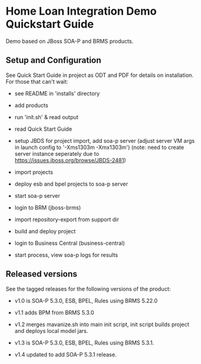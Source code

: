 Home Loan Integration Demo Quickstart Guide
===========================================

Demo based on JBoss SOA-P and BRMS products.

Setup and Configuration
-----------------------

See Quick Start Guide in project as ODT and PDF for details on installation. For those that can't wait:

- see README in 'installs' directory

- add products 

- run 'init.sh' & read output

- read Quick Start Guide

- setup JBDS for project import, add soa-p server (adjust server VM args in launch config to '-Xms1303m -Xmx1303m')
    (note: need to create server instance seperately due to https://issues.jboss.org/browse/JBDS-2481)

- import projects

- deploy esb and bpel projects to soa-p server

- start soa-p server

- login to BRM (jboss-brms)

- import repository-export from support dir

- build and deploy project

- login to Business Central (business-central)

- start process, view soa-p logs for results


Released versions
-----------------

See the tagged releases for the following versions of the product:

- v1.0 is SOA-P 5.3.0, ESB, BPEL, Rules using BRMS 5.22.0

- v1.1 adds BPM from BRMS 5.3.0

- v1.2 merges mavanize.sh into main init script, init script builds project and deploys local model jars.

- v1.3 is SOA-P 5.3.0, ESB, BPEL, Rules using BRMS 5.3.1. 

- v1.4 updated to add SOA-P 5.3.1 release.
